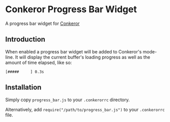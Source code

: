 # Conkeror Progress Bar Widget

A progress bar widget for [Conkeror](http://conkeror.org/)

## Introduction

When enabled a progress bar widget will be added to Conkeror's mode-line.  It
will display the current buffer's loading progress as well as the amount of
time elapsed, like so:

    [#####     ] 0.3s

## Installation

Simply copy `progress_bar.js` to your `.conkerorrc` directory.

Alternatively, add `require("/path/to/progress_bar.js")` to your `.conkerorrc` file.
